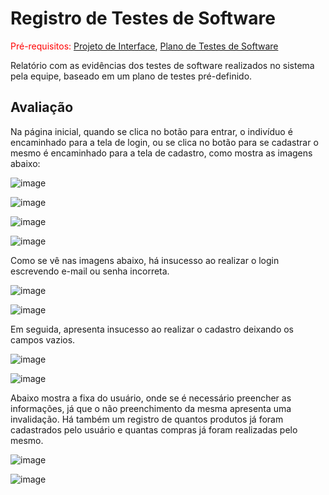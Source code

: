 # Registro de Testes de Software

<span style="color:red">Pré-requisitos: <a href="3-Projeto de Interface.md"> Projeto de Interface</a></span>, <a href="8-Plano de Testes de Software.md"> Plano de Testes de Software</a>

Relatório com as evidências dos testes de software realizados no sistema pela equipe, baseado em um plano de testes pré-definido.

## Avaliação

Na página inicial, quando se clica no botão para entrar, o indivíduo é encaminhado para a tela de login, ou se clica no botão para se cadastrar o mesmo é encaminhado para a tela de cadastro, como mostra as imagens abaixo: 

![image](https://user-images.githubusercontent.com/91296105/143486903-95bf95c1-0384-45bf-995b-bc2e7216cefc.png)

![image](https://user-images.githubusercontent.com/91296105/143486917-262f5a9d-0201-4765-88a7-78f15e03de3b.png)

![image](https://user-images.githubusercontent.com/91296105/143486939-0cccfdc5-3ce1-4497-9284-1dfabd46cc55.png)

![image](https://user-images.githubusercontent.com/91296105/143486952-590bdf70-274d-4b3f-91ee-2426910375a3.png)

Como se vê nas imagens abaixo, há insucesso ao realizar o login escrevendo e-mail ou senha incorreta.

![image](https://user-images.githubusercontent.com/91296105/143487210-227e2eb4-3997-41af-9002-c56010d09c87.png)


![image](https://user-images.githubusercontent.com/91296105/143486996-3043b156-7c5b-47f2-acf4-d636e3a07c49.png)

Em seguida, apresenta insucesso ao realizar o cadastro deixando os campos vazios.

![image](https://user-images.githubusercontent.com/91296105/143487219-c7ddc8b8-789a-44ca-b184-3940051c722d.png)

![image](https://user-images.githubusercontent.com/91296105/143487022-cd553c86-298b-40cc-b272-df4923b58675.png)

Abaixo mostra a fixa do usuário, onde se é necessário preencher as informações, já que o não preenchimento da mesma apresenta uma invalidação. Há também um registro de quantos produtos já foram cadastrados pelo usuário e quantas compras já foram realizadas pelo mesmo.

![image](https://user-images.githubusercontent.com/91296105/143487088-483343b2-6aab-4e5b-89ad-214b6207d457.png)

![image](https://user-images.githubusercontent.com/91296105/143487098-13f58904-65dd-4a2b-bbb4-fbd1ea8215f6.png)
